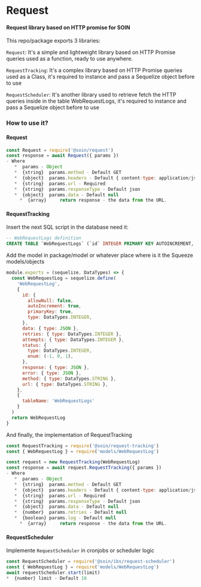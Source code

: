 # Request

#### Request library based on HTTP promise for SOIN

This repo/package exports 3 libraries: 

`Request`: It's a simple and lightweight library based on HTTP Promise queries used as a function, ready to use anywhere.

`RequestTracking`: It's a complex library based on HTTP Promise queries used as a Class, it's required to instance and pass a Sequelize object before to use

`RequestScheduler`: It's another library used to retrieve fetch the HTTP queries inside in the table WebRequestLogs, it's required to instance and pass a Sequelize object before to use

### How to use it?

#### Request

```js
const Request = require('@soin/request')
const response = await Request({ params })
- Where
   *  params - Object
   *  {string}  params.method - Default GET
   *  {object}  params.headers - Default { content-type: application/json }
   *  {string}  params.url - Required
   *  {string}  params.responseType - Default json
   *  {object}  params.data - Default null
	 *  {array} 	return response - the data from the URL.
```

#### RequestTracking

Insert the next SQL script in the database need it:

```sql
-- WebRequestLogs definition
CREATE TABLE `WebRequestLogs` (`id` INTEGER PRIMARY KEY AUTOINCREMENT, `data` JSON, `retries` INTEGER, `attempts` INTEGER, `status` INTEGER, `response` JSON, `error` JSON, `method` VARCHAR(255), `url` VARCHAR(255), `createdAt` DATETIME NOT NULL, `updatedAt` DATETIME NOT NULL);
```

Add the model in package/model or whatever place where is it the Squeeze models/objects

```js
module.exports = (sequelize, DataTypes) => {
  const WebRequestLog = sequelize.define(
    'WebRequestLog',
    {
      id: {
        allowNull: false,
        autoIncrement: true,
        primaryKey: true,
        type: DataTypes.INTEGER,
      },
      data: { type: JSON },
      retries: { type: DataTypes.INTEGER },
      attempts: { type: DataTypes.INTEGER },
      status: {
        type: DataTypes.INTEGER,
        enum: (-1, 0, 1),
      },
      response: { type: JSON },
      error: { type: JSON },
      method: { type: DataTypes.STRING },
      url: { type: DataTypes.STRING },
    },
    {
      tableName: 'WebRequestLogs'
    }
  )
  return WebRequestLog
}
```

And finally, the implementation of RequestTracking

```js
const RequestTracking = require('@soin/request-tracking')
const { WebRequestLog } = require('models/WebRequestLog')

const request = new RequestTracking(WebRequestLog)
const response = await request.RequestTracking({ params })
- Where
   *  params - Object
   *  {string}  params.method - Default GET
   *  {object}  params.headers - Default { content-type: application/json }
   *  {string}  params.url - Required
   *  {string}  params.responseType - Default json
   *  {object}  params.data - Default null
   *  {number}  params.retries - Default null
   *  {boolean} params.log - Default null
	 *  {array} 	return response - the data from the URL.
```

#### RequestScheduler

Implemente `RequestScheduler` in cronjobs or scheduler logic

```js
const RequestScheduler = require('@soin/ibs/request-scheduler')
const { WebRequestLog } = require('models/WebRequestLog')
await requestScheduler.start(limit)
*  {number} limit - Default 10
```

